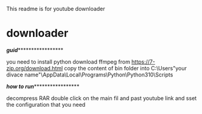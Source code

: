 This readme is for youtube downloader
# downloader


*************************************guid******************************************************

you need to install python 
download ffmpeg from https://7-zip.org/download.html
copy the content of bin folder into C:\Users\"your divace name"\AppData\Local\Programs\Python\Python310\Scripts


*************************************how to run******************************************************

decompress RAR 
double click on the main fil and past youtube link and sset the configuration that you need 
